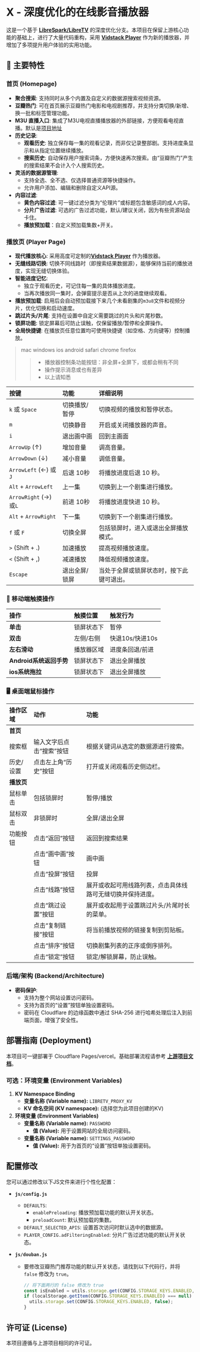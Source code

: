 # X - 深度优化的在线影音播放器

这是一个基于 [**LibreSpark/LibreTV**](https://github.com/LibreSpark/LibreTV) 的深度优化分支。本项目在保留上游核心功能的基础上，进行了大量代码重构，采用 [**Vidstack Player**](https://github.com/vidstack/player) 作为新的播放器，并增加了多项提升用户体验的实用功能。

## 🚀 主要特性

### 首页 (Homepage)

* **聚合搜索**: 支持同时从多个内置及自定义的数据源搜索视频资源。
* **豆瓣热门**: 可在首页展示豆瓣热门电影和电视剧推荐，并支持分类切换/新增、换一批和标签管理功能。
* **M3U 直播入口**: 集成了M3U电视直播播放器的外部链接，方便观看电视直播。默认是[项目地址](https://github.com/sjnhnp/m3u-player)
* **历史记录**:
    * **观看历史**: 独立保存每一集的观看记录，而非仅记录整部剧。支持进度条显示和从指定位置继续播放。
    * **搜索历史**: 自动保存用户搜索词条，方便快速再次搜索。由“豆瓣热门”产生的搜索结果不会计入个人搜索历史。
* **灵活的数据源管理**:
    * 支持全选、全不选、仅选择普通资源等快捷操作。
    * 允许用户添加、编辑和删除自定义API源。
* **内容过滤**:
    * **黄色内容过滤**: 可一键过滤分类为“伦理片”或标题包含敏感词的成人内容。
    * **分片广告过滤**: 可选的广告过滤功能，默认/建议关闭，因为有些资源站会卡住。
    * **播放预加载**：自定义预加载集数+开关。
### 播放页 (Player Page)

* **现代播放核心**: 采用高度可定制的[**Vidstack Player**](https://github.com/vidstack/player) 作为播放器。
* **无缝线路切换**: 切换不同线路时（即搜索结果数据源），能够保持当前的播放进度，实现无缝切换体验。
* **智能进度记忆**:
    * 独立于观看历史，可记住每一集的具体播放进度。
    * 当再次播放同一集时，会弹窗提示是否从上次的进度继续观看。
* **播放预加载**: 启用后会自动预加载接下来几个未看剧集的`m3u8`文件和视频分片，优化切换和启动速度。
* **跳过片头/片尾**: 支持在设置中自定义需要跳过的片头和片尾秒数。
* **锁屏功能**: 锁定屏幕后可防止误触，仅保留播放/暂停和全屏操作。
* **全局快捷键**: 在播放页任意位置均可使用快捷键（如空格、方向键等）控制播放。

> mac windows ios android safari chrome firefox 
>> - 播放器控制条功能按钮：非全屏+全屏下，或都会稍有不同
>> - 操作提示消息或也有差异
>> - 以上请知悉


| 按键 | 功能 | 详细说明 |
| :--- | :--- | :--- |
| `k` 或 `Space` | 切换播放/暂停 | 切换视频的播放和暂停状态。 |
| `m` | 切换静音 | 开启或关闭播放器的声音。 |
| `i` | 退出画中画 | 回到主画面 |
| `ArrowUp` (↑) | 增加音量 | 调高音量。 |
| `ArrowDown` (↓) | 减小音量 | 调低音量。 |
| `ArrowLeft` (←) 或 `J`| 后退 10秒 | 将播放进度后退 10 秒。 |
| `Alt` + `ArrowLeft` | 上一集 | 切换到上一个剧集进行播放。 |
| `ArrowRight` (→) 或`L`| 前进 10秒 | 将播放进度快进 10 秒。 |
| `Alt` + `ArrowRight` | 下一集 | 切换到下一个剧集进行播放。 |
| `f` 或 `F` | 切换全屏 | 包括锁屏时，进入或退出全屏播放模式。 |
| `>` (Shift + .) | 加速播放 | 提高视频播放速度。 |
| `<` (Shift + ,) | 减速播放 | 降低视频播放速度。 |
| `Escape` | 退出全屏/锁屏 | 当处于全屏或锁屏状态时，按下此键可退出。 |

### 📱 移动端触摸操作

| 操作 | 触摸位置 | 触发行为 |
| :--- | :--- | :--- |
| **单击** | 锁屏状态下 | 暂停|
| **双击** | 左侧/右侧 | 快退10s/快进10s |
| **左右滑动** | 播放器区域 | 进度条回退/前进|
| **Android系统返回手势** | 锁屏状态下 | 退出全屏播放 |
| **ios系统拖拉** | 锁屏状态下 | 退出全屏播放 |

### 🖥️ 桌面端鼠标操作 

| 操作区域 | 动作 | 功能 |
| :--- | :--- | :--- |
| **首页** | | |
| 搜索框 | 输入文字后点击“搜索”按钮 | 根据关键词从选定的数据源进行搜索。 |
| 历史/设置 | 点击左上角“历史”按钮 | 打开或关闭观看历史侧边栏。 |
| **播放页** | | |
| 鼠标单击| 包括锁屏时| 暂停/播放 |
| 鼠标双击| 非锁屏时| 全屏/退出全屏 |
| 功能按钮 | 点击“返回”按钮 | 返回到搜索结果 |
| | 点击“画中画”按钮 | 画中画 |
| | 点击“投屏”按钮 | 投屏 |
| | 点击“线路”按钮 | 展开或收起可用线路列表，点击具体线路可无缝切换并保持进度。 |
| | 点击“跳过设置”按钮 | 展开或收起用于设置跳过片头/片尾时长的菜单。 |
| | 点击“复制链接”按钮 | 将当前播放视频的链接复制到剪贴板。 |
| | 点击“排序”按钮 | 切换剧集列表的正序或倒序排列。 |
| | 点击“锁定”按钮 | 锁定/解锁屏幕，防止误触。 |

### 后端/架构 (Backend/Architecture)

* **密码保护**:
    * 支持为整个网站设置访问密码。
    * 支持为首页的“设置”按钮单独设置密码。
    * 密码在 Cloudflare 的边缘函数中通过 SHA-256 进行哈希处理后注入到前端页面，增强了安全性。

## 部署指南 (Deployment)

本项目可一键部署于 Cloudflare Pages/vercel。基础部署流程请参考 [**上游项目文档**](https://github.com/LibreSpark/LibreTV)。

### 可选：环境变量 (Environment Variables)

1.  **KV Namespace Binding**
    * **变量名称 (Variable name):** `LIBRETV_PROXY_KV`
    * **KV 命名空间 (KV namespace):** (选择您为此项目创建的KV)
2.  **环境变量 (Environment Variables)**
    * **变量名称 (Variable name):** `PASSWORD`
        * **值 (Value):** 用于设置网站的全局访问密码。
    * **变量名称 (Variable name):** `SETTINGS_PASSWORD`
        * **值 (Value):** 用于为首页的“设置”按钮单独设置密码。

## 配置修改

您可以通过修改以下JS文件来进行个性化配置：

* **`js/config.js`**
    * `DEFAULTS`:
        * `enablePreloading`: 播放预加载功能的默认开关状态。
        * `preloadCount`: 默认预加载的集数。
    * `DEFAULT_SELECTED_APIS`: 设置首次访问时默认选中的数据源。
    * `PLAYER_CONFIG.adFilteringEnabled`: 分片广告过滤功能的默认开关状态。

* **`js/douban.js`**
    * 要修改豆瓣热门推荐功能的默认开关状态，请找到以下代码行，并将 `false` 修改为 `true`。
      ```javascript
      // 将下面两行的 false 修改为 true
      const isEnabled = utils.storage.get(CONFIG.STORAGE_KEYS.ENABLED, false) === true;
      if (localStorage.getItem(CONFIG.STORAGE_KEYS.ENABLED) === null) {
        utils.storage.set(CONFIG.STORAGE_KEYS.ENABLED, false);
      }
      ```

## 许可证 (License)

本项目遵循与上游项目相同的许可证。